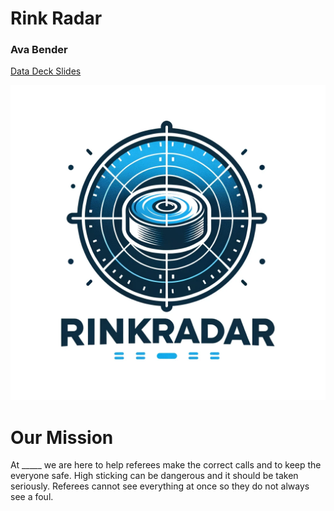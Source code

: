 # Rink Radar
### Ava Bender

[Data Deck Slides](https://docs.google.com/presentation/d/1Qqmfld0sY-zmRbOAbNT282L3DYTP21yjWiyzyZteZl0/edit#slide=id.g206f8279a60_0_5)



<img src="rinkradar.png">



# Our Mission

At _____ we are here to help referees make the correct calls and to keep the everyone safe. High sticking can be dangerous and it should be taken seriously. Referees cannot see everything at once so they do not always see a foul. 
